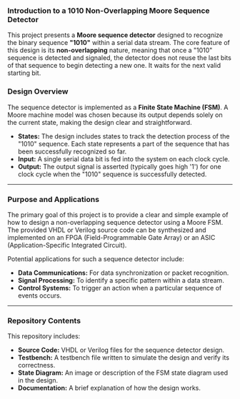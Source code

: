 ### Introduction to a 1010 Non-Overlapping Moore Sequence Detector

This project presents a **Moore sequence detector** designed to recognize the binary sequence **"1010"** within a serial data stream. The core feature of this design is its **non-overlapping** nature, meaning that once a "1010" sequence is detected and signaled, the detector does not reuse the last bits of that sequence to begin detecting a new one. It waits for the next valid starting bit.

### Design Overview
The sequence detector is implemented as a **Finite State Machine (FSM)**. A Moore machine model was chosen because its output depends solely on the current state, making the design clear and straightforward.

* **States:** The design includes states to track the detection process of the "1010" sequence. Each state represents a part of the sequence that has been successfully recognized so far.
* **Input:** A single serial data bit is fed into the system on each clock cycle.
* **Output:** The output signal is asserted (typically goes high '1') for one clock cycle when the "1010" sequence is successfully detected.

---

### Purpose and Applications
The primary goal of this project is to provide a clear and simple example of how to design a non-overlapping sequence detector using a Moore FSM. The provided VHDL or Verilog source code can be synthesized and implemented on an FPGA (Field-Programmable Gate Array) or an ASIC (Application-Specific Integrated Circuit).

Potential applications for such a sequence detector include:
* **Data Communications:** For data synchronization or packet recognition.
* **Signal Processing:** To identify a specific pattern within a data stream.
* **Control Systems:** To trigger an action when a particular sequence of events occurs.

---

### Repository Contents
This repository includes:
* **Source Code:** VHDL or Verilog files for the sequence detector design.
* **Testbench:** A testbench file written to simulate the design and verify its correctness.
* **State Diagram:** An image or description of the FSM state diagram used in the design.
* **Documentation:** A brief explanation of how the design works.
